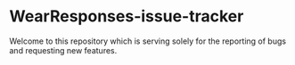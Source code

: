 # WearResponses-issue-tracker
Welcome to this repository which is serving solely for the reporting of bugs and requesting new features.


